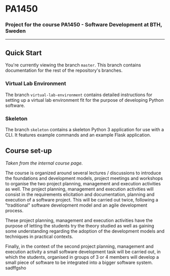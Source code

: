 # PA1450
### Project for the course PA1450 - Software Development at BTH, Sweden
***

## Quick Start

You're currently viewing the branch `master`. This branch contains documentation for the rest of the repository's branches.

### Virtual Lab Environment

The branch `virtual-lab-environment` contains detailed instructions for setting up a virtual lab environment fit for the purpose of developing Python software.

### Skeleton

The branch `skeleton` contains a skeleton Python 3 application for use with a CLI. It features example commands and an example Flask application.

## Course set-up

_Taken from the internal course page._

The course is organized around several lectures / discussions to introduce the foundations and development models, project meetings and workshops to organise the two project planning, management and execution activities as well. The project planning, management and execution activities will consist in the requirements elicitation and documentation, planning and execution of a software project. This will be carried out twice, following a "traditional" software development model and an agile development process.

These project planning, management and execution activities have the purpose of letting the students try the theory studied as well as gaining some understanding regarding the adoption of the development models and techniques in practical contexts.

Finally, in the context of the second project planning, management and execution activity a small software development task will be carried out, in which the students, organised in groups of 3 or 4 members will develop a small piece of software to be integrated into a bigger software system.
 sadffgsho
